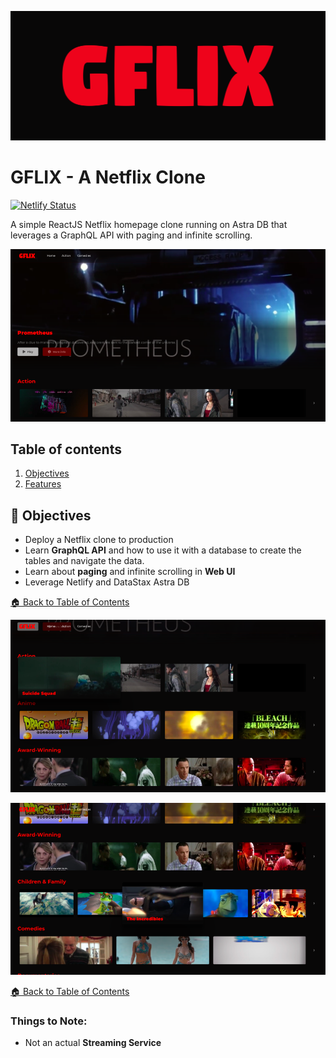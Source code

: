 <!--- STARTEXCLUDE --->
![image](https://github.com/gsbakshi/gflix/blob/main/src/assets/logo/cover.png)
# GFLIX - A Netflix Clone 

[![Netlify Status](https://api.netlify.com/api/v1/badges/86c996a4-ad61-400e-a2e0-9177026e20cc/deploy-status)](https://app.netlify.com/sites/g-flix/deploys)


A simple ReactJS Netflix homepage clone running on Astra DB that leverages a GraphQL API with paging and infinite scrolling.
<!--- ENDEXCLUDE --->

![image](https://github.com/gsbakshi/gflix/blob/main/images/Screenshot%202021-07-21%20at%2010.00.png)


## Table of contents

1. [Objectives](#objectives)
2. [Features](#💎-features)

## :dart: Objectives
* Deploy a Netflix clone to production
* Learn **GraphQL API** and how to use it with a database to create the tables and navigate the data.
* Learn about **paging** and infinite scrolling in **Web UI**
* Leverage Netlify and DataStax Astra DB


[🏠 Back to Table of Contents](#table-of-contents)

![image](https://github.com/gsbakshi/gflix/blob/main/images/Screenshot%202021-07-21%20at%2010.00-1.png)


![image](https://github.com/gsbakshi/gflix/blob/main/images/Screenshot%202021-07-21%20at%2010.01.png)


[🏠 Back to Table of Contents](#table-of-contents)


### Things to Note:
 - Not an actual **Streaming Service**
<!--- ENDEXCLUDE --->